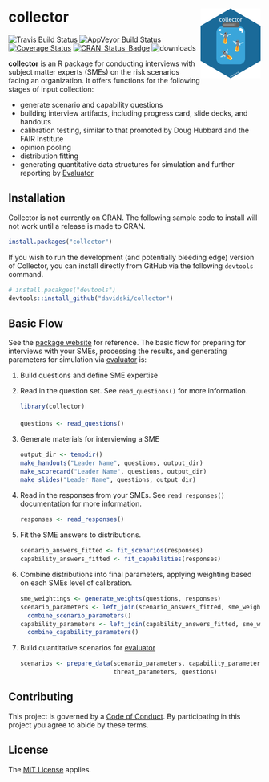 
<!-- README.md is generated from README.Rmd. Please edit that file -->

# collector <a href="https://collector.tidyrisk.org"><img alt="collector Logo" title="collector" align="right" src="man/figures/logo.png" height="139"></a>

<!-- badges: start -->

[![Travis Build
Status](https://travis-ci.org/davidski/collector.svg?branch=master)](https://travis-ci.org/davidski/collector)
[![AppVeyor Build
Status](https://ci.appveyor.com/api/projects/status/github/davidski/collector?branch=master&svg=true)](https://ci.appveyor.com/project/davidski/collector)
[![Coverage
Status](https://codecov.io/gh/davidski/collector/branch/master/graph/badge.svg)](https://codecov.io/github/davidski/collector?branch=master)
[![CRAN\_Status\_Badge](https://www.r-pkg.org/badges/version/collector)](https://cran.r-project.org/package=colector)
![downloads](https://cranlogs.r-pkg.org/badges/grand-total/collector)
<!-- badges: end -->

**collector** is an R package for conducting interviews with subject
matter experts (SMEs) on the risk scenarios facing an organization. It
offers functions for the following stages of input collection:

  - generate scenario and capability questions
  - building interview artifacts, including progress card, slide decks,
    and handouts
  - calibration testing, similar to that promoted by Doug Hubbard and
    the FAIR Institute
  - opinion pooling
  - distribution fitting
  - generating quantitative data structures for simulation and further
    reporting by [Evaluator](https://evaluator.tidyrisk.org)

## Installation

Collector is not currently on CRAN. The following sample code to install
will not work until a release is made to CRAN.

``` r
install.packages("collector")
```

If you wish to run the development (and potentially bleeding edge)
version of Collector, you can install directly from GitHub via the
following `devtools` command.

``` r
# install.pacakges("devtools")
devtools::install_github("davidski/collector")
```

## Basic Flow

See the [package website](https://collector.tidyrisk.org) for reference.
The basic flow for preparing for interviews with your SMEs, processing
the results, and generating parameters for simulation via
[evaluator](https://evaluator.tidyrisk.org) is:

1.  Build questions and define SME expertise

2.  Read in the question set. See `read_questions()` for more
    information.
    
    ``` r
    library(collector)
    
    questions <- read_questions()
    ```

3.  Generate materials for interviewing a SME
    
    ``` r
    output_dir <- tempdir()
    make_handouts("Leader Name", questions, output_dir)
    make_scorecard("Leader Name", questions, output_dir)
    make_slides("Leader Name", questions, output_dir)
    ```

4.  Read in the responses from your SMEs. See `read_responses()`
    documentation for more information.
    
    ``` r
    responses <- read_responses()
    ```

5.  Fit the SME answers to distributions.
    
    ``` r
    scenario_answers_fitted <- fit_scenarios(responses)
    capability_answers_fitted <- fit_capabilities(responses)
    ```

6.  Combine distributions into final parameters, applying weighting
    based on each SMEs level of calibration.
    
    ``` r
    sme_weightings <- generate_weights(questions, responses)
    scenario_parameters <- left_join(scenario_answers_fitted, sme_weightings, by = "sme") %>% 
      combine_scenario_parameters()
    capability_parameters <- left_join(capability_answers_fitted, sme_weightings, by = "sme") %>% 
      combine_capability_parameters()
    ```

7.  Build quantitative scenarios for
    [evaluator](https://evaluator.severski.net)
    
    ``` r
    scenarios <- prepare_data(scenario_parameters, capability_parameters, 
                              threat_parameters, questions)
    ```

## Contributing

This project is governed by a [Code of Conduct](CODE_OF_CONDUCT.md). By
participating in this project you agree to abide by these terms.

## License

The [MIT License](LICENSE) applies.
